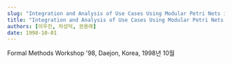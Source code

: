 ```yaml
---
slug: "Integration and Analysis of Use Cases Using Modular Petri Nets in Requirements Engineering"
title: "Integration and Analysis of Use Cases Using Modular Petri Nets in Requirements Engineering"
authors: [이우진, 차성덕, 권용래]
date: 1998-10-01
---
```


Formal Methods Workshop '98, Daejon, Korea, 1998년 10월
